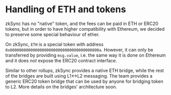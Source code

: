 # Handling of ETH and tokens

zkSync has no "native" token, and the fees can be paid in ETH or ERC20 tokens, but in order to have higher compatibility with Ethereum, we decided to preserve some special behaviour of ether. 

On zkSync, `ETH` is a special token with address `0x000000000000000000000000000000000000800a`. However, it can only be transferred by providing `msg.value`, i.e. the same way it is done on Ethereum and it does *not* expose the ERC20 contract interface. 

Similar to other rollups, zkSync provides a native ETH bridge, while the rest of the bridges are built using L1<->L2 messaging. The team provides a generic ERC20 token bridge that can be used by anyone for bridging token to L2. More details on the bridges' architecture soon.
